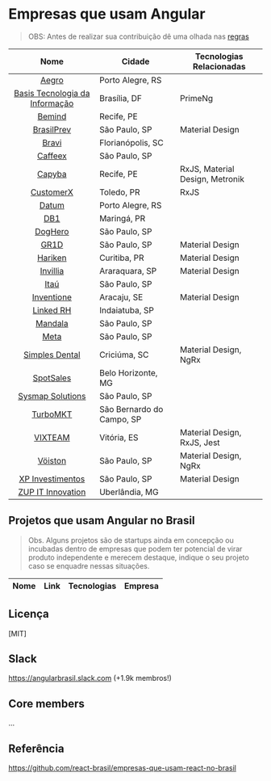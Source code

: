 # Empresas que usam Angular

> OBS: Antes de realizar sua contribuição dê uma olhada nas [regras](https://github.com/candidosales/empresas-que-usam-angular-no-brasil/blob/master/CONTRIBUTING.md)

|                                                        Nome                                                         | Cidade                    | Tecnologias Relacionadas        |
| :-----------------------------------------------------------------------------------------------------------------: | ------------------------- | ------------------------------- |
|                                           [Aegro](https://aegro.com.br/)                                            | Porto Alegre, RS          |                                 |
|                             [Basis Tecnologia da Informação](https://www.basis.com.br/)                             | Brasília, DF              | PrimeNg                         |
| [Bemind](https://sites.google.com/bemind.com.br/vagas/p%C3%A1gina-inicial/desenvolvedor-web-s%C3%AAnior?authuser=0) | Recife, PE                |
|                                    [BrasilPrev](https://www1.brasilprev.com.br/)                                    | São Paulo, SP             | Material Design                 |
|                                            [Bravi](https://bravi.com.br)                                            | Florianópolis, SC         |
|                                         [Caffeex](https://www.caffeex.com/)                                         | São Paulo, SP             |
|                                          [Capyba](https://www.capyba.com/)                                          | Recife, PE                | RxJS, Material Design, Metronik |
|                                          [CustomerX](https://customerx.cx)                                          | Toledo, PR                | RxJS                            |
|                                          [Datum](https://www.datum.inf.br)                                          | Porto Alegre, RS          |
|            [DB1](https://vagasdb1.recruiterbox.com/jobs/fk0j2cl/?utm_source=Social&utm_medium=linkedin)             | Maringá, PR               |
|                                        [DogHero](https://www.doghero.com.br)                                        | São Paulo, SP             |
|                                       [GR1D](https://gr1d.gupy.io/jobs/20879)                                       | São Paulo, SP             | Material Design                 |
|                                           [Hariken](https://hariken.co/)                                            | Curitiba, PR              | Material Design                 |
|       [Invillia](https://jobs.kenoby.com/invillia/job/desenvolvedor-front-end-pleno/5c6c17976409b74433f7869f)       | Araraquara, SP            | Material Design                 |
|                               [Itaú](https://github.com/frontendbr/vagas/issues/1838)                               | São Paulo, SP             |
|                                    [Inventione](http://inventione.com.br/vagas)                                     | Aracaju, SE               | Material Design                 |
|                                         [Linked RH](https://joinrh.com.br/)                                         | Indaiatuba, SP            |
|                                   [Mandala](https://www.mandalaclothing.com.br/)                                    | São Paulo, SP             |
|                                          [Meta](https://www.meta.com.br/)                                           | São Paulo, SP             |
|                                  [Simples Dental](https://www.simplesdental.com/)                                   | Criciúma, SC              | Material Design, NgRx           |
|                                      [SpotSales](http://www.spotsales.com.br/)                                      | Belo Horizonte, MG        |
|             [Sysmap Solutions](http://sysmap.peoplenect.com/ats/external_applicant/?page=view_all_jobs)             | São Paulo, SP             |
|                                 [TurboMKT](https://www.turbomkt.com.br/carreiras/)                                  | São Bernardo do Campo, SP |
|                                          [VIXTEAM](http://vixteam.com.br/)                                          | Vitória, ES               | Material Design, RxJS, Jest     |
|                                           [Vöiston](http://voiston.com/)                                            | São Paulo, SP             | Material Design, NgRx           |
|                                     [XP Investimentos](https://www.xpi.com.br/)                                     | São Paulo, SP             | Material Design                 |
|                                     [ZUP IT Innovation](https://www.zup.com.br/)                                    | Uberlândia, MG            |                                 |

## Projetos que usam Angular no Brasil

> Obs. Alguns projetos são de startups ainda em concepção ou incubadas dentro de empresas que podem ter potencial de virar produto independente e merecem destaque, indique o seu projeto caso se enquadre nessas situações.

| Nome | Link | Tecnologias | Empresa |
| ---- | ---- | ----------- | ------- |

## Licença

[MIT]

## Slack

https://angularbrasil.slack.com (+1.9k membros!)

## Core members

...

## Referência

https://github.com/react-brasil/empresas-que-usam-react-no-brasil
